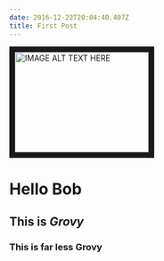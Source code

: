 ```yaml
---
date: 2016-12-22T20:04:40.407Z
title: First Post
---
```

<a href="http://www.youtube.com/watch?feature=player_embedded&v=YOUTUBE_VIDEO_ID_HERE
" target="_blank"><img src="http://img.youtube.com/vi/YOUTUBE_VIDEO_ID_HERE/0.jpg" 
alt="IMAGE ALT TEXT HERE" width="240" height="180" border="10" /></a>

# Hello Bob
## This is *Grovy*
### This is far less **Grovy**
